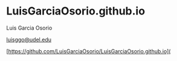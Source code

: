 # LuisGarciaOsorio.github.io

Luis Garcia Osorio

luisggo@udel.edu

[https://github.com/LuisGarciaOsorio/LuisGarciaOsorio.github.io](
